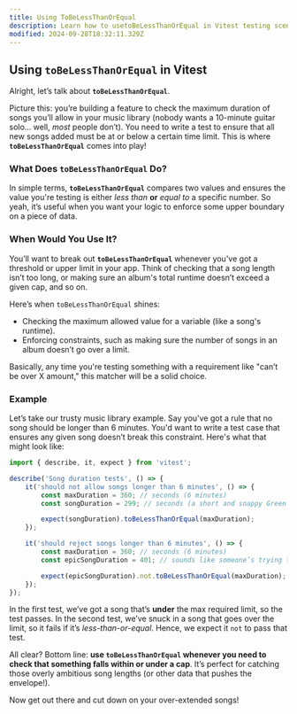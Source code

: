 ```yaml
---
title: Using ToBeLessThanOrEqual
description: Learn how to usetoBeLessThanOrEqual in Vitest testing scenarios.
modified: 2024-09-28T18:32:11.329Z
---
```


## Using `toBeLessThanOrEqual` in Vitest

Alright, let’s talk about **`toBeLessThanOrEqual`**.

Picture this: you’re building a feature to check the maximum duration of songs you’ll allow in your music library (nobody wants a 10-minute guitar solo… well, *most* people don’t). You need to write a test to ensure that all new songs added must be at or below a certain time limit. This is where **`toBeLessThanOrEqual`** comes into play!

### What Does `toBeLessThanOrEqual` Do?

In simple terms, **`toBeLessThanOrEqual`** compares two values and ensures the value you're testing is either *less than* **or** *equal to* a specific number. So yeah, it’s useful when you want your logic to enforce some upper boundary on a piece of data.

### When Would You Use It?

You’ll want to break out **`toBeLessThanOrEqual`** whenever you've got a threshold or upper limit in your app. Think of checking that a song length isn’t too long, or making sure an album's total runtime doesn’t exceed a given cap, and so on.

Here’s when `toBeLessThanOrEqual` shines:

- Checking the maximum allowed value for a variable (like a song's runtime).
- Enforcing constraints, such as making sure the number of songs in an album doesn’t go over a limit.

Basically, any time you're testing something with a requirement like "can’t be over X amount," this matcher will be a solid choice.

### Example

Let’s take our trusty music library example. Say you've got a rule that no song should be longer than 6 minutes. You'd want to write a test case that ensures any given song doesn’t break this constraint. Here's what that might look like:

```javascript
import { describe, it, expect } from 'vitest';

describe('Song duration tests', () => {
	it('should not allow songs longer than 6 minutes', () => {
		const maxDuration = 360; // seconds (6 minutes)
		const songDuration = 299; // seconds (a short and snappy Green Day jam)

		expect(songDuration).toBeLessThanOrEqual(maxDuration);
	});

	it('should reject songs longer than 6 minutes', () => {
		const maxDuration = 360; // seconds (6 minutes)
		const epicSongDuration = 401; // sounds like someone’s trying to add *November Rain*, huh?

		expect(epicSongDuration).not.toBeLessThanOrEqual(maxDuration);
	});
});
```

In the first test, we’ve got a song that’s **under** the max required limit, so the test passes. In the second test, we’ve snuck in a song that goes over the limit, so it fails if it’s *less-than-or-equal*. Hence, we expect it `not` to pass that test.

All clear? Bottom line: **use `toBeLessThanOrEqual` whenever you need to check that something falls within or under a cap**. It’s perfect for catching those overly ambitious song lengths (or other data that pushes the envelope!).

Now get out there and cut down on your over-extended songs!

```ts
```
